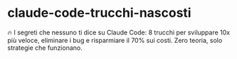# claude-code-trucchi-nascosti
🔥 I segreti che nessuno ti dice su Claude Code: 8 trucchi per sviluppare 10x più veloce, eliminare i bug e risparmiare il 70% sui costi. Zero teoria, solo strategie che funzionano.
